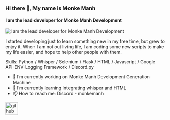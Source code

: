 ### Hi there 👋, My name is Monke Manh
#### I am the lead developer for Monke Manh Development
![I am the lead developer for Monke Manh Development](https://media.tenor.com/Mqw4IidWfgoAAAAd/sea-monkey.gif)

I started developing just to learn something new in my free time, but grew to enjoy it. When I am not out living life, I am coding some new scripts to make my life easier, and hope to help other people with them.

Skills: Python / Whisper / Selenium / Flask / HTML / Javascript / Google API-ENV-Logging Framework / Discord.py

- 🔭 I’m currently working on Monke Manh Development Generation Machine 
- 🌱 I’m currently learning Integrating whisper and HTML 
- 📫 How to reach me: Discord - monkemanh 


[<img src='https://cdn.jsdelivr.net/npm/simple-icons@3.0.1/icons/github.svg' alt='github' height='40'>](https://github.com/MonkeManh)  

